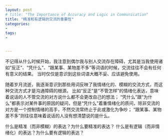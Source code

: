 ```yaml
---
layout: post
# title: "The Importance of Accuracy and Logic in Communication"
title: "精准和有逻辑的交流的重要性"
categories:
- 
tags:
- 


---
```


不记得从什么时候开始，我注意到偶尔我与别人交流存在障碍，尤其是当我使用诸如“反正”、“凭什么”、“跟某事、某物差不多”等词语的时候，交流往往不会有任何有意义的结果。
当时仅仅是意识到这些词语大概不妥、应该避免使用。
<!-- 对交流障碍的根本原因认识
不清楚是什么原因，但这个问题却扎根在我心里。 -->
随着岁月流逝，我逐渐意识到那些用词反映了我情绪化的、模糊的交流方式，而这种交流方式才是沟通障碍的根源。
比如“反正”是“不管怎样”的情绪化表达，意味着说话的人不管交流的对方说什么都不会更改自己的想法；
“凭什么”跟“为什么”都表示对某件事的原因的疑问，但是“凭什么”着重情绪化的质问，除非交流的对方是一个控制情绪的高手，不然交流常终止于此或激化为争吵；
“跟某事、某物差不多”则往往意味着说话的人没有想清楚说的是什么。

什么是精准（而非模糊）的表达？为什么要精准的表达？
什么是有逻辑（而非情绪化）的表达？为什么要有逻辑的表达？


<!-- _I wrote down these a few words when I started realizing that there's something wrong with the way I communicate with people. At that time I only noticed some words which rarely led to meaningful results._ 

_Over the years it became clearer to me that I used to rely much more on emotions rather than logic in my communication. I might write my idea about effective communication under different contexts in another post, but here is where I started._ 

**"反正"**
WHATEVER - 这意味着说话的人不思考了。

**"凭什么"**
在谈话中，反问的意义有限，带有攻击意味的反问就更不是在讨论问题了。

**"something/stuff like that"**
意味着说话的人没有想清楚说的是什么。 -->
